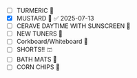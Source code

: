- [ ] TURMERIC 🧄
- [x] MUSTARD 🌭 ✅ 2025-07-13
- [ ] CERAVE DAYTIME WITH SUNSCREEN 🧴
- [ ] NEW TUNERS 🎸
- [ ] Corkboard/Whiteboard 📌
- [ ] SHORTS!! 🩳
- [ ] BATH MATS 🛁
- [ ] CORN CHIPS 🌽